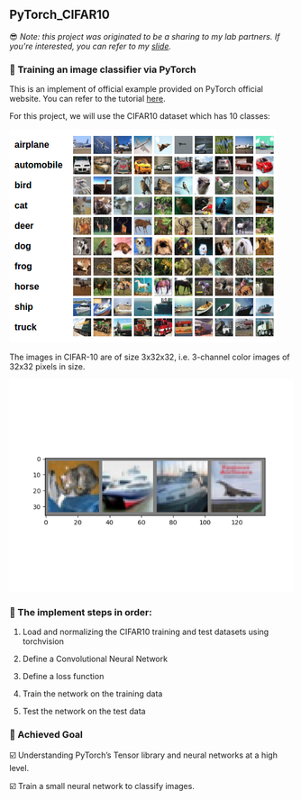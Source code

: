 ## PyTorch_CIFAR10

:sunglasses: *Note: this project was originated to be a sharing to my lab partners. If you're interested, you can refer to my [slide](https://github.com/rachelpeichen/PyTorch_CIFAR10/blob/main/Implement%20of%20CNN%20via%20PyToch.pdf).*

### :small_blue_diamond: Training an image classifier via PyTorch
This is an implement of official example provided on PyTorch official website.
You can refer to the tutorial [here](https://pytorch.org/tutorials/beginner/blitz/cifar10_tutorial.html).

For this project, we will use the CIFAR10 dataset which has 10 classes:

![image](https://github.com/rachelpeichen/PyTorch_CIFAR10/blob/main/Images%20for%20README/CIFAR10.png)



The images in CIFAR-10 are of size 3x32x32, i.e. 3-channel color images of 32x32 pixels in size.


![image](https://github.com/rachelpeichen/PyTorch_CIFAR10/blob/main/Images%20for%20README/Predicted.png)

### :small_blue_diamond: The implement steps in order:

1. Load and normalizing the CIFAR10 training and test datasets using torchvision

2. Define a Convolutional Neural Network

3. Define a loss function

4. Train the network on the training data

5. Test the network on the test data


### :small_blue_diamond: Achieved Goal

:ballot_box_with_check:  Understanding PyTorch’s Tensor library and neural networks at a high level.

:ballot_box_with_check:  Train a small neural network to classify images.
